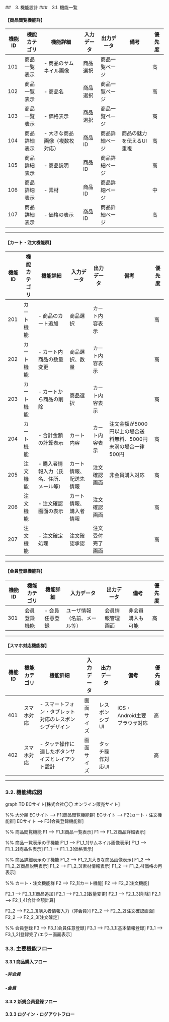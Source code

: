 ##　3. 機能設計
###　3.1. 機能一覧
#### 【商品閲覧機能群】
 
| 機能ID | 機能カテゴリ   | 機能詳細                                    | 入力データ         | 出力データ       | 備考                        | 優先度 |
|--------|----------------|------------------------------------------------|--------------------|------------------|-----------------------------|--------|
| 101    | 商品一覧表示   | - 商品のサムネイル画像     | 商品選択       | 商品一覧ページ   |                             | 高     |
| 102    | 商品一覧表示  | - 商品名                  | 商品選択            | 商品一覧ページ  |                             | 高     |
| 103    | 商品一覧表示   | - 価格表示                  | 商品選択            | 商品一覧ページ  |                             | 高     |
| 104    | 商品詳細表示   | - 大きな商品画像（複数枚対応）                | 商品ID             | 商品詳細ページ   | 商品の魅力を伝えるUI重視     | 高   |
| 105    | 商品詳細表示   | - 商品説明                   | 商品ID             | 商品詳細ページ   |                             | 高     |
 | 106    | 商品詳細表示   | - 素材                  | 商品ID             | 商品詳細ページ   |                             | 中     |
 | 107    | 商品詳細表示   | - 価格の表示                   | 商品ID             | 商品詳細ページ   |                             | 高     |
---
 
#### 【カート・注文機能群】
 
| 機能ID | 機能カテゴリ   | 機能詳細                                    | 入力データ           | 出力データ             | 備考                    | 優先度 |
|--------|----------------|---------------------------------------------|----------------------|------------------------|-------------------------|--------|
| 201    | カート機能     | - 商品のカート追加                           | 商品選択             | カート内容表示         |                         | 高     |
| 202    | カート機能     | - カート内商品の数量変更                      | 商品選択、数量       | カート内容表示         |                         | 高     |
| 203    | カート機能     | - カートから商品の削除                         | 商品選択             | カート内容表示         |                         | 高     |
| 204    | カート機能     | - 合計金額の計算表示                          | カート内容           | カート内容表示         | 注文金額が5000円以上の場合送料無料、5000円未満の場合一律500円                        | 高     |
| 205    | 注文機能       | - 購入者情報入力（氏名、住所、メール等）      | カート情報、配送先情報 | 注文確認画面           | 非会員購入対応           | 高     |
| 206    | 注文機能       | - 注文確認画面の表示                          | カート情報、購入者情報 | 注文確認画面           |                         | 高     |
| 207    | 注文機能       | - 注文確定処理                               | 注文確認承認         | 注文受付完了画面       |                         | 高     |
 
---
 
#### 【会員登録機能群】
 
| 機能ID | 機能カテゴリ   | 機能詳細                                    | 入力データ                   | 出力データ           | 備考                    | 優先度 |
|--------|----------------|---------------------------------------------|------------------------------|----------------------|-------------------------|--------|
| 301    | 会員登録機能   | - 会員任意登録                             | ユーザ情報（名前、メール等） | 会員情報管理画面     | 非会員購入も可能                  | 高     |

 
---
 
#### 【スマホ対応機能群】
 
| 機能ID | 機能カテゴリ   | 機能詳細                                    | 入力データ           | 出力データ           | 備考                    | 優先度 |
|--------|----------------|---------------------------------------------|----------------------|----------------------|-------------------------|--------|
| 401    | スマホ対応     | - スマートフォン・タブレット対応のレスポンシブデザイン | 画面サイズ           | レスポンシブUI       | iOS・Android主要ブラウザ対応 | 高     |
| 402    | スマホ対応     | - タッチ操作に適したボタンサイズとレイアウト設計   | 画面サイズ           | タッチ操作対応UI     |                         | 高     |
---

### 3.2. 機能構成図
<div class="mermaid">
graph TD
  ECサイト[株式会社〇〇 オンライン販売サイト]

  %% 大分類
  ECサイト --> F1[商品閲覧機能群]
  ECサイト --> F2[カート・注文機能群]
  ECサイト --> F3[会員登録機能群]
  

  %% 商品閲覧機能
  F1 --> F1_1[商品一覧表示]
  F1 --> F1_2[商品詳細表示]

  %% 商品一覧表示の子機能
  F1_1 --> F1_1_1[サムネイル画像表示]
  F1_1 --> F1_1_2[商品名表示]
  F1_1 --> F1_1_3[価格表示]

  %% 商品詳細表示の子機能
  F1_2 --> F1_2_1[大きな商品画像表示]
  F1_2 --> F1_2_2[商品説明表示]
  F1_2 --> F1_2_3[素材情報表示]
  F1_2 --> F1_2_4[価格の再表示]

  %% カート・注文機能群
  F2 --> F2_1[カート機能]
  F2 --> F2_2[注文機能]

  F2_1 --> F2_1_1[商品追加]
  F2_1 --> F2_1_2[数量変更]
  F2_1 --> F2_1_3[削除]
  F2_1 --> F2_1_4[合計金額計算]

  F2_2 --> F2_2_1[購入者情報入力（非会員）]
  F2_2 --> F2_2_2[注文確認画面]
  F2_2 --> F2_2_3[注文確定]

  %% 会員登録
  F3 --> F3_1[会員任意登録]
  F3_1 --> F3_1_1[基本情報登録]
  F3_1 --> F3_1_2[登録完了/エラー画面表示]

</div>

### 3.3. 主要機能フロー
#### 3.3.1 商品購入フロー
##### -非会員
<div class="mermaid">

</div>

##### -会員
<div class="mermaid">


</div>

#### 3.3.2 新規会員登録フロー
<div class="mermaid">


</div>

#### 3.3.3 ログイン・ログアウトフロー
<div class="mermaid">


</div>
